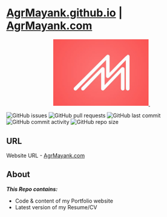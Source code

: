 # [AgrMayank.github.io](https://AgrMayank.github.io) | [AgrMayank.com](https://agrmayank.com/)

<a href="AgrMayank.com" title="AgrMayank">
    <p align="center">
        <img src="images/AgrMayank%20Logo%20V01.jpg" title="AgrMayank Logo" alt="AgrMayank Logo" style="width: 50%; min-width: 72px">
        <img>
    </p>
</a>

![GitHub issues](https://img.shields.io/github/issues/AgrMayank/AgrMayank.github.io?label=Issues&style=flat-square)
![GitHub pull requests](https://img.shields.io/github/issues-pr/AgrMayank/AgrMayank.github.io?label=Pull%20Requests&style=flat-square)
![GitHub last commit](https://img.shields.io/github/last-commit/AgrMayank/AgrMayank.github.io?label=Last%20Commit&style=flat-square)
![GitHub commit activity](https://img.shields.io/github/commit-activity/m/AgrMayank/AgrMayank.github.io?label=Commit%20Activity&style=flat-square)
![GitHub repo size](https://img.shields.io/github/repo-size/AgrMayank/AgrMayank.github.io?label=Repo%20Size&style=flat-square)

## URL

Website URL - [AgrMayank.com](https://agrmayank.com/)

## About

**_This Repo contains:_**

- Code & content of my Portfolio website
- Latest version of my Resume/CV
